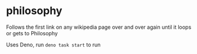 # philosophy
Follows the first link on any wikipedia page over and over again until it loops or gets to Philosophy

Uses Deno, run `deno task start` to run